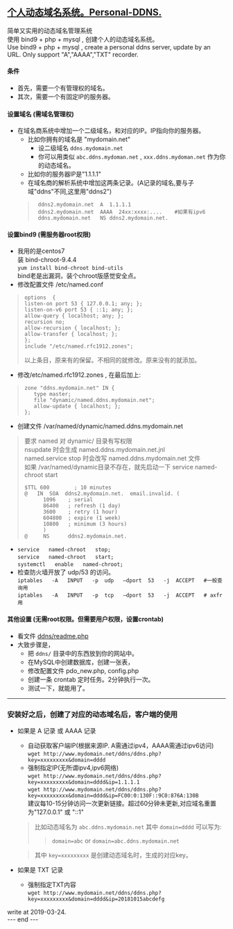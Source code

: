 ## [个人动态域名系统。Personal-DDNS.](https://github.com/osnosn/personal-ddns/)

简单又实用的动态域名管理系统  
使用 bind9 + php + mysql , 创建个人的动态域名系统。  
Use bind9 + php + mysql , create a personal ddns server, update by an URL. Only support "A","AAAA","TXT" recorder.  

#### 条件
- 首先，需要一个有管理权的域名。
- 其次，需要一个有固定IP的服务器。

#### 设置域名 (需域名管理权)
- 在域名商系统中增加一个二级域名，和对应的IP。IP指向你的服务器。
   -  比如你拥有的域名是 "mydomain.net"
      - 设二级域名 `ddns.mydomain.net`
      - 你可以用类似 `abc.ddns.mydoman.net` , `xxx.ddns.mydoman.net` 作为你的动态域名。
   -  比如你的服务器IP是"1.1.1.1"   
   -  在域名商的解析系统中增加这两条记录。(A记录的域名,要与子域"ddns"不同,这里用"ddns2")
   > ```
   >  ddns2.mydomain.net  A  1.1.1.1 
   >  ddns2.mydomain.net  AAAA  24xx:xxxx:....    #如果有ipv6 
   >  ddns.mydomain.net   NS ddns2.mydomain.net.  
   > ```

#### 设置bind9 (需服务器root权限)
   - 我用的是centos7   
     装 bind-chroot-9.4.4  
     `yum install bind-chroot bind-utils`   
     bind老是出漏洞，装个chroot版感觉安全点。
   - 修改配置文件 /etc/named.conf   
   > ```
   > options  {
   > listen-on port 53 { 127.0.0.1; any; };
   > listen-on-v6 port 53 { ::1; any; };
   > allow-query { localhost; any; };
   > recursion no;
   > allow-recursion { localhost; };
   > allow-transfer { localhost; };
   > };
   > include "/etc/named.rfc1912.zones";
   > ```
   >  以上条目，原来有的保留。不相同的就修改。原来没有的就添加。
   - 修改/etc/named.rfc1912.zones , 在最后加上:
   > ```
   > zone "ddns.mydomain.net" IN {
   >    type master;
   >    file "dynamic/named.ddns.mydomain.net";
   >    allow-update { localhost; };
   > };
   > ```

   - 创建文件 /var/named/dynamic/named.ddns.mydomain.net 
   > 要求 named 对 dynamic/ 目录有写权限   
   > nsupdate 时会生成 named.ddns.mydomain.net.jnl   
   > named.service stop 时会改写 named.ddns.mydomain.net 文件   
   > 如果 /var/named/dynamic目录不存在，就先启动一下 service  named-chroot  start   
   > ```
   > $TTL 600        ; 10 minutes
   > @   IN  SOA  ddns2.mydomain.net.  email.invalid. (
   >       1096    ; serial
   >       86400   ; refresh (1 day)
   >       3600    ; retry (1 hour)
   >       604800  ; expire (1 week)
   >       10800   ; minimum (3 hours)
   >       )
   > @     NS      ddns2.mydomain.net.
   > ```
   - `service   named-chroot   stop;`  
     `service   named-chroot   start;`  
     `systemctl   enable   named-chroot;`  
   - 检查防火墙开放了 udp/53 的访问。   
     `iptables   -A   INPUT   -p  udp   –dport  53   -j  ACCEPT   #一般查询用`   
     `iptables   -A   INPUT   -p  tcp   –dport  53   -j  ACCEPT   # axfr 用`   
   
#### 其他设置 (无需root权限。但需要用户权限，设置crontab)
- 看文件 [ddns/readme.php](ddns/readme.php)  
- 大致步骤是，
   * 把 `ddns/` 目录中的东西放到你的网站中。
   * 在MySQL中创建数据库，创建一张表，
   * 修改配置文件 pdo_new.php,  config.php
   * 创建一条 crontab 定时任务。2分钟执行一次。
   * 测试一下，就能用了。

------
### 安装好之后，创建了对应的动态域名后，客户端的使用
- 如果是 A 记录 或 AAAA 记录   
   - 自动获取客户端IP(根据来源IP. A需通过ipv4，AAAA需通过ipv6访问)  
  `wget http://www.mydomain.net/ddns/ddns.php?key=xxxxxxxxx&domain=dddd`   
   - 强制指定IP(无所谓ipv4,ipv6网络)  
  `wget http://www.mydomain.net/ddns/ddns.php?key=xxxxxxxxx&domain=dddd&ip=1.1.1.1`  
  `wget http://www.mydomain.net/ddns/ddns.php?key=xxxxxxxxx&domain=dddd&ip=FC00:0:130F::9C0:876A:130B`  
   建议每10-15分钟访问一次更新链接。超过60分钟未更新,对应域名重置为"127.0.0.1" 或 "::1"   
    > 比如动态域名为 `abc.ddns.mydomain.net` 其中 `domain=dddd` 可以写为:  
    >>  `domain=abc` or `domain=abc.ddns.mydomain.net`  

    >  其中 `key=xxxxxxxxx` 是创建动态域名时，生成的对应key。

- 如果是 TXT 记录   
  - 强制指定TXT内容  
  `wget http://www.mydomain.net/ddns/ddns.php?key=xxxxxxxxx&domain=dddd&ip=20181015abcdefg`  
  
write at 2019-03-24.   
--- end ---

